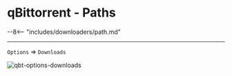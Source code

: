 # qBittorrent - Paths

--8<-- "includes/downloaders/path.md"

---

`Options` => `Downloads`

![qbt-options-downloads](/Hardlinks/images/qbt-options-downloads.png)
